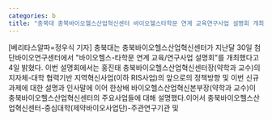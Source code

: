 ```yaml
---
categories: b
title: "충북대 충북바이오헬스산업혁신센터 바이오헬스타학문 연계 교육연구사업 설명회 개최"
---
```

[베리타스알파=정우식 기자] 충북대는 충북바이오헬스산업혁신센터가 지난달 30일 첨단바이오연구센터에서 "바이오헬스-타학문 연계 교육/연구사업 설명회"를 개최했다고 4일 밝혔다. 이번 설명회에서는 홍진태 충북바이오헬스산업혁신센터장(약학과 교수)의 지자체-대학 협력기반 지역혁신사업(이하 RIS사업)의 앞으로의 정책방향 및 이번 신규과제에 대한 설명과 인사말에 이어 한상배 바이오헬스산업혁신본부장(약학과 교수)이 충북바이오헬스산업혁신센터의 주요사업들에 대해 설명했다.이어서 충북바이오헬스산업혁신센터-중심대학(제약바이오사업단)-주관연구기관 및